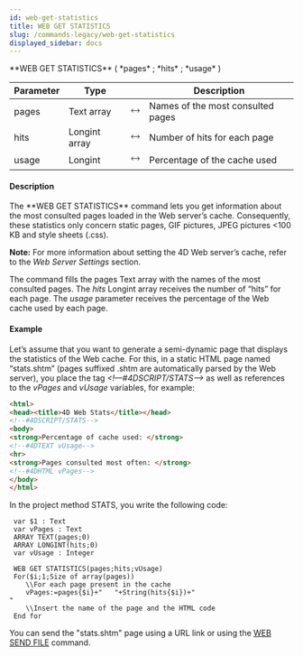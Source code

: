 ```yaml
---
id: web-get-statistics
title: WEB GET STATISTICS
slug: /commands-legacy/web-get-statistics
displayed_sidebar: docs
---
```


<!--REF #_command_.WEB GET STATISTICS.Syntax-->**WEB GET STATISTICS** ( *pages* ; *hits* ; *usage* )<!-- END REF-->
<!--REF #_command_.WEB GET STATISTICS.Params-->
| Parameter | Type |  | Description |
| --- | --- | --- | --- |
| pages | Text array | &#x1F858; | Names of the most consulted pages |
| hits | Longint array | &#x1F858; | Number of hits for each page |
| usage | Longint | &#x1F858; | Percentage of the cache used |

<!-- END REF-->

#### Description 

<!--REF #_command_.WEB GET STATISTICS.Summary-->The **WEB GET STATISTICS** command lets you get information about the most consulted pages loaded in the Web server’s cache.<!-- END REF--> Consequently, these statistics only concern static pages, GIF pictures, JPEG pictures <100 KB and style sheets (.css). 

**Note:** For more information about setting the 4D Web server’s cache, refer to the *Web Server Settings* section. 

The command fills the pages Text array with the names of the most consulted pages. The *hits* Longint array receives the number of “hits” for each page. The *usage* parameter receives the percentage of the Web cache used by each page.

#### Example 

Let’s assume that you want to generate a semi-dynamic page that displays the statistics of the Web cache. For this, in a static HTML page named “stats.shtm” (pages suffixed .shtm are automatically parsed by the Web server), you place the tag *<!––#4DSCRIPT/STATS––>* as well as references to the *vPages* and *vUsage* variables, for example: 

```HTML
<html>
<head><title>4D Web Stats</title></head>
<!--#4DSCRIPT/STATS-->
<body>
<strong>Percentage of cache used: </strong>
<!--#4DTEXT vUsage-->
<hr>
<strong>Pages consulted most often: </strong>
<!--#4DHTML vPages-->
</body>
</html>
```

In the project method STATS, you write the following code:

```4d
 var $1 : Text
 var vPages : Text
 ARRAY TEXT(pages;0)
 ARRAY LONGINT(hits;0)
 var vUsage : Integer
 
 WEB GET STATISTICS(pages;hits;vUsage)
 For($i;1;Size of array(pages))
    \\For each page present in the cache
    vPages:=pages{$i}+"   "+String(hits{$i})+"
"
    \\Insert the name of the page and the HTML code
 End for
```

You can send the "stats.shtm" page using a URL link or using the [WEB SEND FILE](web-send-file.md) command.

